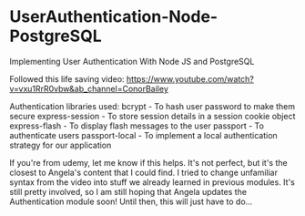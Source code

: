 # UserAuthentication-Node-PostgreSQL
Implementing User Authentication With Node JS and PostgreSQL

Followed this life saving video: https://www.youtube.com/watch?v=vxu1RrR0vbw&ab_channel=ConorBailey

Authentication libraries used:
bcrypt - To hash user password to make them secure
express-session - To store session details in a session cookie object
express-flash - To display flash messages to the user
passport - To authenticate users
passport-local - To implement a local authentication strategy for our application

If you're from udemy, let me know if this helps. It's not perfect, but it's the closest to Angela's content that I could find. I tried to change unfamiliar syntax from the video into stuff we already learned in previous modules. It's still pretty involved, so I am still hoping that Angela updates the Authentication module soon! Until then, this will just have to do...
